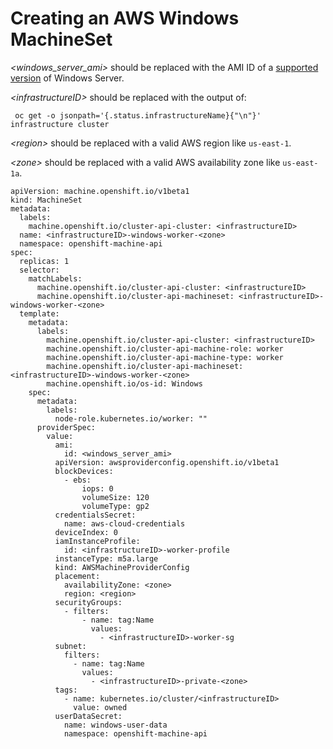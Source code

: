 # Creating an AWS Windows MachineSet

_\<windows_server_ami\>_ should be replaced with the AMI ID of a [supported version](wmco-prerequisites.md#supported-windows-server-versions) of Windows Server.

_\<infrastructureID\>_ should be replaced with the output of:
```shell script
 oc get -o jsonpath='{.status.infrastructureName}{"\n"}' infrastructure cluster
```
_\<region\>_ should be replaced with a valid AWS region like `us-east-1`.

_\<zone\>_ should be replaced with a valid AWS availability zone like `us-east-1a`.

```
apiVersion: machine.openshift.io/v1beta1
kind: MachineSet
metadata:
  labels:
    machine.openshift.io/cluster-api-cluster: <infrastructureID> 
  name: <infrastructureID>-windows-worker-<zone>
  namespace: openshift-machine-api
spec:
  replicas: 1
  selector:
    matchLabels:
      machine.openshift.io/cluster-api-cluster: <infrastructureID> 
      machine.openshift.io/cluster-api-machineset: <infrastructureID>-windows-worker-<zone>
  template:
    metadata:
      labels:
        machine.openshift.io/cluster-api-cluster: <infrastructureID> 
        machine.openshift.io/cluster-api-machine-role: worker
        machine.openshift.io/cluster-api-machine-type: worker
        machine.openshift.io/cluster-api-machineset: <infrastructureID>-windows-worker-<zone>
        machine.openshift.io/os-id: Windows
    spec:
      metadata:
        labels:
          node-role.kubernetes.io/worker: ""
      providerSpec:
        value:
          ami:
            id: <windows_server_ami>
          apiVersion: awsproviderconfig.openshift.io/v1beta1
          blockDevices:
            - ebs:
                iops: 0
                volumeSize: 120
                volumeType: gp2
          credentialsSecret:
            name: aws-cloud-credentials
          deviceIndex: 0
          iamInstanceProfile:
            id: <infrastructureID>-worker-profile 
          instanceType: m5a.large
          kind: AWSMachineProviderConfig
          placement:
            availabilityZone: <zone>
            region: <region>
          securityGroups:
            - filters:
                - name: tag:Name
                  values:
                    - <infrastructureID>-worker-sg 
          subnet:
            filters:
              - name: tag:Name
                values:
                  - <infrastructureID>-private-<zone>
          tags:
            - name: kubernetes.io/cluster/<infrastructureID> 
              value: owned
          userDataSecret:
            name: windows-user-data
            namespace: openshift-machine-api
```
